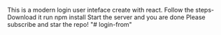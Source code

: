 This is a modern login user inteface create with react.
Follow the steps-
Download it
run npm install
Start the server and you are done
Please subscribe and star the repo!
"# login-from" 
